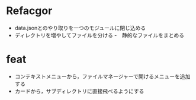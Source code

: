 # Refacgor
- data.jsonとのやり取りを一つのモジュールに閉じ込める
- ディレクトリを増やしてファイルを分ける
    -　静的なファイルをまとめる

# feat
- コンテキストメニューから，ファイルマネージャーで開けるメニューを追加する
- カードから，サブディレクトリに直接飛べるようにする
